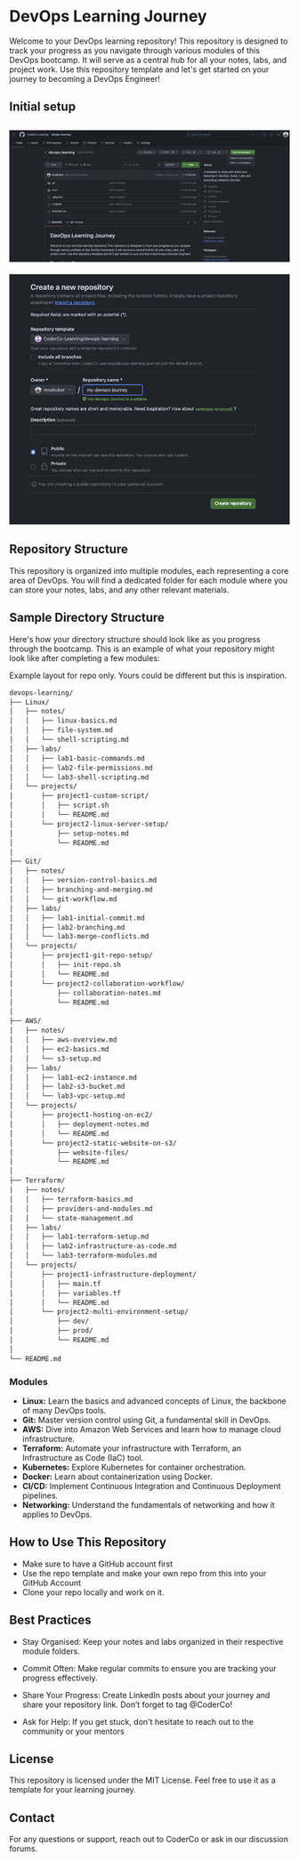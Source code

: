 # DevOps Learning Journey

Welcome to your DevOps learning repository! This repository is designed to track your progress as you navigate through various modules of this DevOps bootcamp. It will serve as a central hub for all your notes, labs, and project work. Use this repository template and let's get started on your journey to becoming a DevOps Engineer!

## Initial setup

![UseTemplate](./images/UseTemplate.png)
-------
![UseTemplate](./images/Createrepo.png)

## Repository Structure

This repository is organized into multiple modules, each representing a core area of DevOps. You will find a dedicated folder for each module where you can store your notes, labs, and any other relevant materials.

## Sample Directory Structure

Here's how your directory structure should look like as you progress through the bootcamp. This is an example of what your repository might look like after completing a few modules:

Example layout for repo only. Yours could be different but this is inspiration. 

```bash
devops-learning/
├── Linux/
│   ├── notes/
│   │   ├── linux-basics.md
│   │   ├── file-system.md
│   │   └── shell-scripting.md
│   ├── labs/
│   │   ├── lab1-basic-commands.md
│   │   ├── lab2-file-permissions.md
│   │   └── lab3-shell-scripting.md
│   └── projects/
│       ├── project1-custom-script/
│       │   ├── script.sh
│       │   └── README.md
│       └── project2-linux-server-setup/
│           ├── setup-notes.md
│           └── README.md
│
├── Git/
│   ├── notes/
│   │   ├── version-control-basics.md
│   │   ├── branching-and-merging.md
│   │   └── git-workflow.md
│   ├── labs/
│   │   ├── lab1-initial-commit.md
│   │   ├── lab2-branching.md
│   │   └── lab3-merge-conflicts.md
│   └── projects/
│       ├── project1-git-repo-setup/
│       │   ├── init-repo.sh
│       │   └── README.md
│       └── project2-collaboration-workflow/
│           ├── collaboration-notes.md
│           └── README.md
│
├── AWS/
│   ├── notes/
│   │   ├── aws-overview.md
│   │   ├── ec2-basics.md
│   │   └── s3-setup.md
│   ├── labs/
│   │   ├── lab1-ec2-instance.md
│   │   ├── lab2-s3-bucket.md
│   │   └── lab3-vpc-setup.md
│   └── projects/
│       ├── project1-hosting-on-ec2/
│       │   ├── deployment-notes.md
│       │   └── README.md
│       └── project2-static-website-on-s3/
│           ├── website-files/
│           └── README.md
│
├── Terraform/
│   ├── notes/
│   │   ├── terraform-basics.md
│   │   ├── providers-and-modules.md
│   │   └── state-management.md
│   ├── labs/
│   │   ├── lab1-terraform-setup.md
│   │   ├── lab2-infrastructure-as-code.md
│   │   └── lab3-terraform-modules.md
│   └── projects/
│       ├── project1-infrastructure-deployment/
│       │   ├── main.tf
│       │   ├── variables.tf
│       │   └── README.md
│       └── project2-multi-environment-setup/
│           ├── dev/
│           ├── prod/
│           └── README.md
│
└── README.md
```

### Modules

- **Linux:** Learn the basics and advanced concepts of Linux, the backbone of many DevOps tools.
- **Git:** Master version control using Git, a fundamental skill in DevOps.
- **AWS:** Dive into Amazon Web Services and learn how to manage cloud infrastructure.
- **Terraform:** Automate your infrastructure with Terraform, an Infrastructure as Code (IaC) tool.
- **Kubernetes:** Explore Kubernetes for container orchestration.
- **Docker:** Learn about containerization using Docker.
- **CI/CD:** Implement Continuous Integration and Continuous Deployment pipelines.
- **Networking:** Understand the fundamentals of networking and how it applies to DevOps.

## How to Use This Repository

- Make sure to have a GitHub account first
- Use the repo template and make your own repo from this into your GitHub Account
- Clone your repo locally and work on it.

## Best Practices

- Stay Organised: Keep your notes and labs organized in their respective module folders.
- Commit Often: Make regular commits to ensure you are tracking your progress effectively.

- Share Your Progress: Create LinkedIn posts about your journey and share your repository link. Don’t forget to tag @CoderCo!

- Ask for Help: If you get stuck, don't hesitate to reach out to the community or your mentors

## License

This repository is licensed under the MIT License. Feel free to use it as a template for your learning journey.

## Contact
For any questions or support, reach out to CoderCo or ask in our discussion forums.
